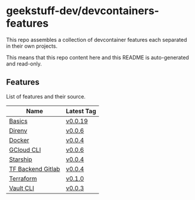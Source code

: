 # geekstuff-dev/devcontainers-features

This repo assembles a collection of devcontainer features each separated in their
own projects.

This means that this repo content here and this README is auto-generated and read-only.

## Features

List of features and their source.

| Name | Latest Tag |
| --- | --- |
| [Basics](https://gitlab.com/geekstuff.dev/devcontainers/features/basics) | [v0.0.19](https://gitlab.com/geekstuff.dev/devcontainers/features/basics/-/tree/v0.0.19) |
| [Direnv](https://gitlab.com/geekstuff.dev/devcontainers/features/direnv) | [v0.0.6](https://gitlab.com/geekstuff.dev/devcontainers/features/direnv/-/tree/v0.0.6) |
| [Docker](https://gitlab.com/geekstuff.dev/devcontainers/features/docker) | [v0.0.4](https://gitlab.com/geekstuff.dev/devcontainers/features/docker/-/tree/v0.0.4) |
| [GCloud CLI](https://gitlab.com/geekstuff.dev/devcontainers/features/gcloud-cli) | [v0.0.6](https://gitlab.com/geekstuff.dev/devcontainers/features/gcloud-cli/-/tree/v0.0.6) |
| [Starship](https://gitlab.com/geekstuff.dev/devcontainers/features/starship) | [v0.0.4](https://gitlab.com/geekstuff.dev/devcontainers/features/starship/-/tree/v0.0.4) |
| [TF Backend Gitlab](https://gitlab.com/geekstuff.dev/devcontainers/features/tf-backend-gitlab) | [v0.0.4](https://gitlab.com/geekstuff.dev/devcontainers/features/tf-backend-gitlab/-/tree/v0.0.4) |
| [Terraform](https://gitlab.com/geekstuff.dev/devcontainers/features/terraform) | [v0.1.0](https://gitlab.com/geekstuff.dev/devcontainers/features/terraform/-/tree/v0.1.0) |
| [Vault CLI](https://gitlab.com/geekstuff.dev/devcontainers/features/vault-cli) | [v0.0.3](https://gitlab.com/geekstuff.dev/devcontainers/features/vault-cli/-/tree/v0.0.3) |